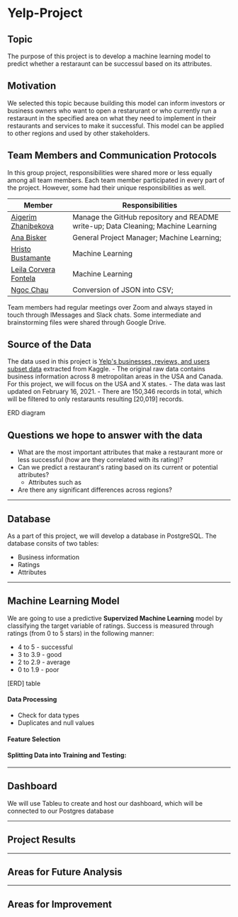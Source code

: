 # Yelp-Project

## Topic 
The purpose of this project is to develop a machine learning model to predict whether a restaraunt can be successul based on its attributes. 

## Motivation 
We selected this topic because building this model can inform investors or business owners who want to open a restarurant or who currently run a restaraunt in the specified area on what they need to implement in their restaurants and services to make it successful. This model can be applied to other regions and used by other stakeholders.

## Team Members and Communication Protocols
In this group project, responsibilities were shared more or less equally among all team members. Each team member participated in every part of the project. However, some had their unique responsibilities as well. 

| Member | Responsibilities                            |
| -------------| ---------------------------------------  |
| [Aigerim Zhanibekova](https://github.com/Aigerim-Zh) | Manage the GitHub repository and README write-up; Data Cleaning; Machine Learning |
| [Ana Bisker](https://github.com/anaorenstein) | General Project Manager; Machine Learning; |
| [Hristo Bustamante]() | Machine Learning |
| [Leila Corvera Fontela]() | Machine Learning|
| [Ngoc Chau]() | Conversion of JSON into CSV; |

Team members had regular meetings over Zoom and always stayed in touch through IMessages and Slack chats. Some intermediate and brainstorming files were shared through Google Drive. 

## Source of the Data
The data used in this project is [Yelp's businesses, reviews, and users subset data](https://www.kaggle.com/datasets/yelp-dataset/yelp-dataset?datasetId=10100&language=Python&outputs=null) extracted from Kaggle.
    - The original raw data contains business information across 8 metropolitan areas in the USA and Canada. For this project, we will focus on the USA and X states. 
    - The data was last updated on February 16, 2021.
    - There are 150,346 records in total, which will be filtered to only restaraunts resulting [20,019] records. 

ERD diagram


## Questions we hope to answer with the data 
- What are the most important attributes that make a restaurant more or less successful (how are they correlated with its rating)?
- Can we predict a restaurant's rating based on its current or potential attributes?
    - Attributes such as 
- Are there any significant differences across regions?


-----------------------------------------------------------------------------------------
## Database 
As a part of this project, we will develop a database in PostgreSQL. The database consits of two tables:
- Business information
- Ratings
- Attributes 
-----------------------------------------------------------------------------------------
## Machine Learning Model 
We are going to use a predictive **Supervized Machine Learning** model by classifying the target variable of ratings. 
Success is measured through ratings (from 0 to 5 stars) in the following manner:
- 4 to 5 - successful
- 3 to 3.9 - good
- 2 to 2.9 - average
- 0 to 1.9 - poor


[ERD] table
#### Data Processing 
- Check for data types
- Duplicates and null values


#### Feature Selection 

#### Splitting Data into Training and Testing: 

-----------------------------------------------------------------------------------------

## Dashboard
We will use Tableu to create and host our dashboard, which will be connected to our Postgres database

-------------

## Project Results



________
## Areas for Future Analysis



______
## Areas for Improvement 



